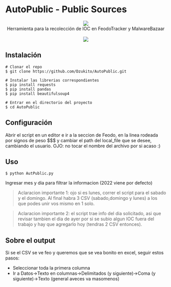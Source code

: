 # AutoPublic - Public Sources

<p align=center>

  <img src="https://i.postimg.cc/Fs9GfSsC/train-tracks-tracks.gif"/>

  <br>
  <span>Herramienta para la recolección de IOC en FeodoTracker y MalwareBazaar</span>
  <br>
  <br>
  <a target="_blank" href="https://www.python.org/downloads/" title="Python version"><img src="https://img.shields.io/badge/python-%3E=_2.7-green.svg"></a>
 </a>
</p>

  
## Instalación

```console
# Clonar el repo
$ git clone https://github.com/Dzukito/AutoPublic.git

# Instalar las librerias correspondientes
$ pip install requests
$ pip install pandas
$ pip install beautifulsoup4

# Entrar en el directorio del proyecto
$ cd AutoPublic

```
## Configuración

 Abrir el script en un editor e ir a la seccion de Feodo, en la linea rodeada por signos de peso $$$ y cambiar
   el path del local_file que se desee, cambiando el usuario. OJO: no tocar el nombre del archivo por si acaso :)

## Uso

```console
$ python AutPublic.py
```
Ingresar mes y dia para filtrar la informacion (2022 viene por defecto)
	
> Aclaracion importante 1: ojo si es lunes, correr el script para el sabado y el domingo. Al final habra 3 CSV (sabado,domingo y lunes) a los que podes unir vos mismo en 1 solo.
	
> Aclaracion importante 2: el script trae info del dia solicitado, asi que revisar tambien el dia de ayer por si se subio algun IOC fuera del trabajo y hay que agregarlo hoy (tendras 2 CSV entonces).

## Sobre el output

Si se el CSV se ve feo y queremos que se vea bonito en excel, seguir estos pasos:
	
  * Seleccionar toda la primera columna
* Ir a Datos->Texto en columnas->Delimitados (y siguiente)->Coma (y siguiente)->Texto (general aveces va masomenos)
